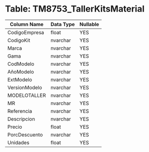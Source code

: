 # Table: TM8753_TallerKitsMaterial

| Column Name | Data Type | Nullable |
|-------------|-----------|----------|
| CodigoEmpresa | float | YES |
| CodigoKit | nvarchar | YES |
| Marca | nvarchar | YES |
| Gama | nvarchar | YES |
| CodModelo | nvarchar | YES |
| AñoModelo | nvarchar | YES |
| ExtModelo | nvarchar | YES |
| VersionModelo | nvarchar | YES |
| MODELOTALLER | nvarchar | YES |
| MR | nvarchar | YES |
| Referencia | nvarchar | YES |
| Descripcion | nvarchar | YES |
| Precio | float | YES |
| PorcDescuento | nvarchar | YES |
| Unidades | float | YES |
